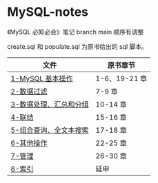 # MySQL-notes

《MySQL 必知必会》笔记
branch main
顺序有调整

create.sql 和 populate.sql 为原书给出的 sql 脚本。

| 文件                                                                     | 原书章节      |
| ------------------------------------------------------------------------ | ------------- |
| [1-MySQL 基本操作](1-MySQL基本操作.md#MySQL基本操作)                     | 1-6、19-21 章 |
| [2-数据过滤](2-数据过滤.md#数据过滤)                                     | 7-9 章        |
| [3-数据处理、汇总和分组](3-数据处理、汇总和分组.md#数据处理、汇总和分组) | 10-14 章      |
| [4-联结](4-联结.md#联结表)                                               | 15-16 章      |
| [5-组合查询、全文本搜索](5-组合查询、全文本搜索.md#组合查询、全文本搜索) | 17-18 章      |
| [6-其他操作](6-其他操作.md#其他)                                         | 22-25 章      |
| [7-管理](7-管理.md#管理事务处理)                                         | 26-30 章      |
| [8-索引](8-索引.md#索引)                                                 | 延申          |
